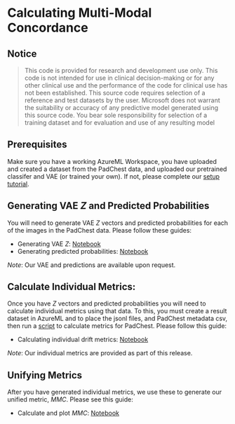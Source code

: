 # Calculating Multi-Modal Concordance

## Notice
> This code is provided for research and development use only. This code is not intended for use in clinical decision-making or for any other clinical use and the performance of the code for clinical use has not been established. This source code requires selection of a reference and test datasets by the user. Microsoft does not warrant the suitability or accuracy of any predictive model generated using this source code. You bear sole responsibility for selection of a training dataset and for evaluation and use of any resulting model

## Prerequisites
Make sure you have a working AzureML Workspace, you have uploaded and created a dataset from the PadChest data, and uploaded our pretrained classifer and VAE (or trained your own).  If not, please complete our [setup tutorial](../setup/README.md).


## Generating VAE $Z$ and Predicted Probabilities
You will need to generate VAE $Z$ vectors and predicted probabilities for each of the images in the PadChest data.
Please follow these guides:
- Generating VAE $Z$: [Notebook](./generate_vae_data.ipynb)
- Generating predicted probabilities: [Notebook](./generate_model_score_data.ipynb.ipynb)

_Note_: Our VAE and predictions are available upon request.

## Calculate Individual Metrics:
Once you have $Z$ vectors and predicted probabilities you will need to calculate individual metrics using that data.
To this, you must create a result dataset in AzureML and to place the jsonl files, and PadChest metadata csv, then run a [script](../../src/scripts/drift/generate-drift-csv.py) to calculate metrics for PadChest.
Please follow this guide:
- Calculating individual drift metrics: [Notebook](./run-generate-drift.ipynb)

_Note_: Our individual metrics are provided as part of this release. 

## Unifying Metrics
After you have generated individual metrics, we use these to generate our unified metric, $\mathit{MMC}$. Please see this guide:
- Calculate and plot $\mathit{MMC}$: [Notebook](./calculate-mmc.ipynb)